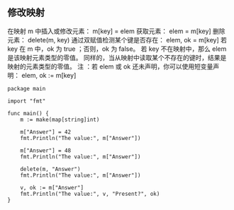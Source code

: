 ## 修改映射

在映射 m 中插入或修改元素：
m[key] = elem
获取元素：
elem = m[key]
删除元素：
delete(m, key)
通过双赋值检测某个键是否存在：
elem, ok = m[key]
若 key 在 m 中，ok 为 true ；否则，ok 为 false。
若 key 不在映射中，那么 elem 是该映射元素类型的零值。
同样的，当从映射中读取某个不存在的键时，结果是映射的元素类型的零值。
注 ：若 elem 或 ok 还未声明，你可以使用短变量声明：
elem, ok := m[key]

```golang
package main

import "fmt"

func main() {
	m := make(map[string]int)

	m["Answer"] = 42
	fmt.Println("The value:", m["Answer"])

	m["Answer"] = 48
	fmt.Println("The value:", m["Answer"])

	delete(m, "Answer")
	fmt.Println("The value:", m["Answer"])

	v, ok := m["Answer"]
	fmt.Println("The value:", v, "Present?", ok)
}
```
